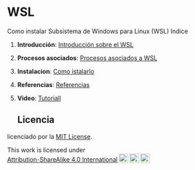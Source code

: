 # WSL
Como instalar Subsistema de Windows para Linux (WSL)
Indice

1. **Introducción**:
    [Introducción sobre el WSL](introduccion.md)

2. **Procesos asociados**:
    [Procesos asociados a WSL](Procesos_asociados_WSL.md)

3. **Instalacion**:
    [Como istalarlo](instalacion.md)

4. **Referencias**:
    [Referencias](Referencias.md)

5. **Video**:
    [Tutoriall](https://www.youtube.com/watch?v=MKdcB4-ihg4)



   ## Licencia

licenciado por la [MIT License](LICENSE).
 <p xmlns:cc="http://creativecommons.org/ns#" >This work is licensed under <a href="http://creativecommons.org/licenses/by-sa/4.0/?ref=chooser-v1" target="_blank" rel="license noopener noreferrer" style="display:inline-block;">Attribution-ShareAlike 4.0 International<img style="height:22px!important;margin-left:3px;vertical-align:text-bottom;" src="https://mirrors.creativecommons.org/presskit/icons/cc.svg?ref=chooser-v1"><img style="height:22px!important;margin-left:3px;vertical-align:text-bottom;" src="https://mirrors.creativecommons.org/presskit/icons/by.svg?ref=chooser-v1"><img style="height:22px!important;margin-left:3px;vertical-align:text-bottom;" src="https://mirrors.creativecommons.org/presskit/icons/sa.svg?ref=chooser-v1"></a></p>
